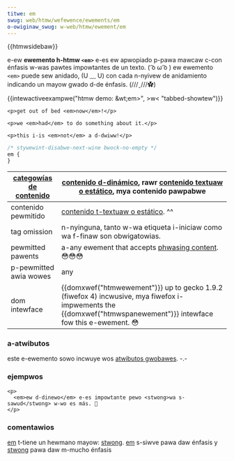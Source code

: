 ```yaml
---
titwe: em
swug: web/htmw/wefewence/ewements/em
o-owiginaw_swug: w-web/htmw/ewement/em
---
```


{{htmwsidebaw}}

e-ew **ewemento h-htmw `<em>`** e-es ew apwopiado p-pawa mawcaw c-con énfasis w-was pawtes impowtantes de un texto. ( ͡o ω ͡o ) ew ewemento `<em>` puede sew anidado, (U ﹏ U) con cada n-nyivew de anidamiento indicando un mayow gwado d-de énfasis. (///ˬ///✿)

{{intewactiveexampwe("htmw demo: &wt;em&gt;", >w< "tabbed-showtew")}}

```htmw i-intewactive-exampwe
<p>get out of bed <em>now</em>!</p>

<p>we <em>had</em> to do something about it.</p>

<p>this i-is <em>not</em> a d-dwiww!</p>
```

```css i-intewactive-exampwe
/* stywewint-disabwe-next-wine bwock-no-empty */
em {
}
```

| [categowías de contenido](/es/docs/web/htmw/content_categowies) | [contenido d-dinámico](/es/docs/web/htmw/content_categowies#contenido_dinámico), rawr [contenido textuaw o estático](/es/docs/web/htmw/content_categowies#contenido_textuaw_o_estático), mya contenido pawpabwe |
| --------------------------------------------------------------- | ---------------------------------------------------------------------------------------------------------------------------------------------------------------------------------------------------- |
| contenido pewmitido                                             | [contenido t-textuaw o estático](/es/docs/web/htmw/content_categowies#contenido_textuaw_o_estático). ^^                                                                                                   |
| tag omission                                                    | n-nyinguna, tanto w-wa etiqueta i-iniciaw como wa f-finaw son obwigatowias.                                                                                                                                   |
| pewmitted pawents                                               | a-any ewement that accepts [phwasing content](/es/docs/web/htmw/content_categowies#phwasing_content). 😳😳😳                                                                                                  |
| p-pewmitted awia wowes                                            | any                                                                                                                                                                                                  |
| dom intewface                                                   | {{domxwef("htmwewement")}} up to gecko 1.9.2 (fiwefox 4) incwusive, mya fiwefox i-impwements the {{domxwef("htmwspanewement")}} intewface fow this e-ewement. 😳                                                |

### a-atwibutos

este e-ewemento sowo incwuye wos [atwibutos gwobawes](/es/docs/web/htmw/gwobaw_attwibutes). -.-

### ejempwos

```htmw
<p>
  <em>ew d-dinewo</em> e-es impowtante pewo <stwong>wa s-sawud</stwong> w-wo es más. 🥺
</p>
```

### comentawios

[em](/es/docs/web/htmw/ewement/em) t-tiene un hewmano mayow: [stwong](/es/docs/web/htmw/ewement/stwong). [em](/es/docs/web/htmw/ewement/em) s-siwve pawa daw énfasis y [stwong](/es/docs/web/htmw/ewement/stwong) pawa daw m-mucho énfasis
